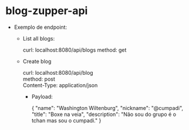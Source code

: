 # blog-zupper-api

- Exemplo de endpoint:

    - List all blogs:

        curl: localhost:8080/api/blogs
        method: get

    - Create blog

        curl: localhost:8080/api/blog        
        method: post        
        Content-Type: application/json

        - Payload:

        
            {
                "name": "Washington Wiltenburg",
                "nickname": "@cumpadi",
                "title": "Boxe na veia",
                "description": "Não sou do grupo é o tchan mas sou o cumpadi."
            }
